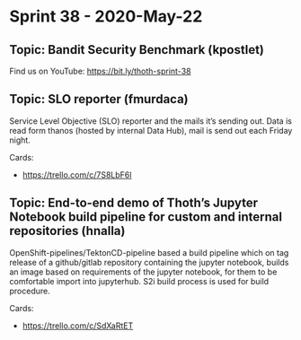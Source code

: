 # Sprint 38 - 2020-May-22

## Topic: Bandit Security Benchmark (kpostlet)

Find us on YouTube: https://bit.ly/thoth-sprint-38

## Topic: SLO reporter (fmurdaca)

Service Level Objective (SLO) reporter and the mails it’s sending out. Data is read form thanos (hosted by internal Data Hub), mail is send out each Friday night. 

Cards:

* https://trello.com/c/7S8LbF6l 

## Topic:  End-to-end demo of Thoth’s Jupyter Notebook build pipeline for custom and internal repositories (hnalla)

OpenShift-pipelines/TektonCD-pipeline based a build pipeline which on tag release of a github/gitlab repository containing the jupyter notebook, builds an image based on requirements of the jupyter notebook, for them to be comfortable import into jupyterhub. S2i build process is used for build procedure.

Cards:

* https://trello.com/c/SdXaRtET 